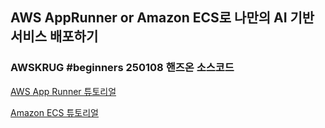 ## AWS AppRunner or Amazon ECS로 나만의 AI 기반 서비스 배포하기
### AWSKRUG #beginners 250108 핸즈온 소스코드

[AWS App Runner 튜토리얼](https://bit.ly/container-handson-2)


[Amazon ECS 튜토리얼](https://bit.ly/container-handson-3)
